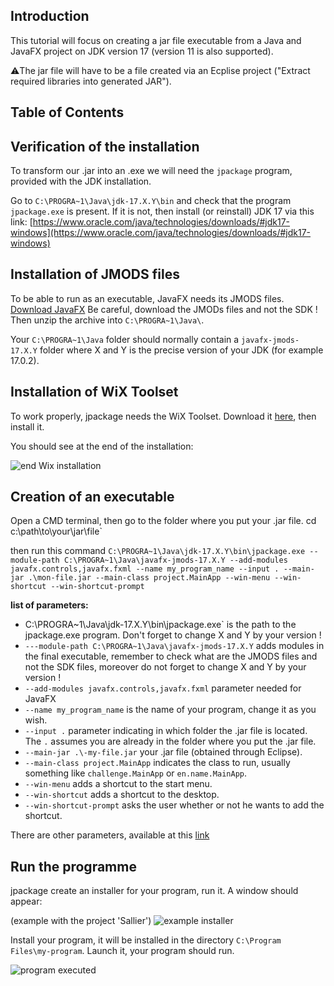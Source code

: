 ## Introduction

This tutorial will focus on creating a jar file executable from a Java and JavaFX project on JDK version 17 (version 11 is also supported).

⚠️The jar file will have to be a file created via an Ecplise project ("Extract required libraries into generated JAR").

## Table of Contents

## Verification of the installation

To transform our .jar into an .exe we will need the `jpackage` program, provided with the JDK installation.

Go to `C:\PROGRA~1\Java\jdk-17.X.Y\bin` and check that the program `jpackage.exe` is present.
If it is not, then install (or reinstall) JDK 17 via this link: [https://www.oracle.com/java/technologies/downloads/#jdk17-windows](https://www.oracle.com/java/technologies/downloads/#jdk17-windows)

## Installation of JMODS files

To be able to run as an executable, JavaFX needs its JMODS files.
[Download JavaFX](https://gluonhq.com/products/javafx/) Be careful, download the JMODs files and not the SDK !
Then unzip the archive into `C:\PROGRA~1\Java\`.

Your `C:\PROGRA~1\Java` folder should normally contain a `javafx-jmods-17.X.Y` folder where X and Y is the precise version of your JDK (for example 17.0.2).

## Installation of WiX Toolset

To work properly, jpackage needs the WiX Toolset.
Download it [here](https://github.com/wixtoolset/wix3/releases/download/wix3112rtm/wix311.exe), then install it.

You should see at the end of the installation:

![end Wix installation](https://i.ibb.co/S7TC5wb/wix-toolset.png)

## Creation of an executable

Open a CMD terminal, then go to the folder where you put your .jar file.
cd c:\path\to\your\jar\file`

then run this command `C:\PROGRA~1\Java\jdk-17.X.Y\bin\jpackage.exe --module-path C:\PROGRA~1\Java\javafx-jmods-17.X.Y --add-modules javafx.controls,javafx.fxml --name my_program_name --input . --main-jar .\mon-file.jar --main-class project.MainApp --win-menu --win-shortcut --win-shortcut-prompt`

**list of parameters:**

- C:\PROGRA~1\Java\jdk-17.X.Y\bin\jpackage.exe` is the path to the jpackage.exe program. Don't forget to change X and Y by your version !
- `---module-path C:\PROGRA~1\Java\javafx-jmods-17.X.Y` adds modules in the final executable, remember to check what are the JMODS files and not the SDK files, moreover do not forget to change X and Y by your version !
- `--add-modules javafx.controls,javafx.fxml` parameter needed for JavaFX
- `--name my_program_name` is the name of your program, change it as you wish.
- `--input .` parameter indicating in which folder the .jar file is located. The `.` assumes you are already in the folder where you put the .jar file.
- `--main-jar .\-my-file.jar` your .jar file (obtained through Eclipse).
- `--main-class project.MainApp` indicates the class to run, usually something like `challenge.MainApp` or `en.name.MainApp`.
- `--win-menu` adds a shortcut to the start menu.
- `--win-shortcut` adds a shortcut to the desktop.
- `--win-shortcut-prompt` asks the user whether or not he wants to add the shortcut.

There are other parameters, available at this [link](https://docs.oracle.com/en/java/javase/14/docs/specs/man/jpackage.html)

## Run the programme

jpackage create an installer for your program, run it.
A window should appear:

(example with the project 'Sallier')
![example installer](https://i.ibb.co/JkQWThs/setup-exe.png)

Install your program, it will be installed in the directory `C:\Program Files\my-program`.
Launch it, your program should run.

![program executed](https://i.ibb.co/y6PM4rt/sallier-succesfull.png)
